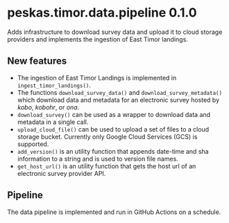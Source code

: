 # peskas.timor.data.pipeline 0.1.0

Adds infrastructure to download survey data and upload it to cloud storage providers and implements the ingestion of East Timor landings. 

## New features

* The ingestion of East Timor Landings is implemented in `ingest_timor_landings()`. 
* The functions `download_survey_data()` and `download_survey_metadata()` which download data and metadata for an electronic survey hosted by *kobo*, *kobohr*, or *ona*. 
* `download_survey()` can be used as a wrapper to download data and metadata in a single call. 
* `upload_cloud_file()` can be used to upload a set of files to a cloud storage bucket. Currently only Google Cloud Services (GCS) is supported. 
* `add_version()` is an utility function that appends date-time and sha information to a string and is used to version file names. 
* `get_host_url()` is an utility function that gets the host url of an electronic survey provider API. 

## Pipeline

The data pipeline is implemented and run in GitHub Actions on a schedule. 
